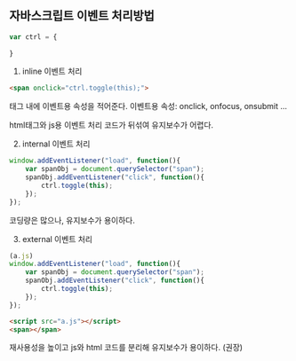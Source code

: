 ## 자바스크립트 이벤트 처리방법

```js
var ctrl = {
	
}
```
1. inline 이벤트 처리
```html
<span onclick="ctrl.toggle(this);">
```
태그 내에 이벤트용 속성을 적어준다.
이벤트용 속성: onclick, onfocus, onsubmit ...

html태그와 js용 이벤트 처리 코드가 뒤섞여 유지보수가 어렵다. 

2. internal 이벤트 처리
```js
window.addEventListener("load", function(){
	var spanObj = document.querySelector("span");
	spanObj.addEventListener("click", function(){
		ctrl.toggle(this);
	});
});
```
코딩량은 많으나, 유지보수가 용이하다. 

3. external 이벤트 처리

```js
(a.js)
window.addEventListener("load", function(){
	var spanObj = document.querySelector("span");
	spanObj.addEventListener("click", function(){
		ctrl.toggle(this);
	});
});
```
```html
<script src="a.js"></script>
<span></span>
```
재사용성을 높이고 js와 html 코드를 분리해 유지보수가 용이하다. (권장)
<!--stackedit_data:
eyJoaXN0b3J5IjpbMjYzMjEzNjddfQ==
-->